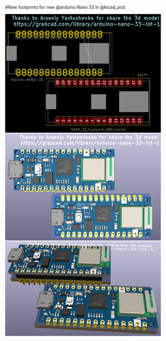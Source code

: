 #New footprints for new @arduino  Nano 33 in @kicad_pcb

![](images/003.png) 
![](images/001.png) 
![](images/002.png) 

